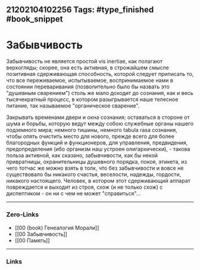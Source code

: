 21202104102256
Tags: #type_finished #book_snippet  
---
# Забывчивость

Забывчивость не является простой vis inertiae, как полагают верхогляды; скорее, она есть активная, в строжайшем смысле позитивная сдерживающая способность, которой следует приписать то, что все переживаемое, испытываемое, воспринимаемое нами в состоянии переваривания (позволительно было бы назвать это "душевным сварением") столь же мало доходит до сознания, как и весь тысячекратный процесс, в котором разыгрывается наше телесное питание, так называемое "органическое сварение". 

Закрывать временами двери и окна сознания; оставаться в стороне от шума и борьбы, которую ведут между собою служебные органы нашего подземного мира; немного тишины, немного tabula rasa сознания, чтобы опять очистить место для нового, прежде всего для более благородных функций и функционеров, для управления, предвидения, предопределения (ибо организм наш устроен олигархически), - такова польза активной, как сказано, забывчивости, как бы некой привратницы, охранительницы душевного порядка, покоя, этикета, из чего тотчас же можно взять в толк, что без забывчивости и вовсе не существовало бы никакого счастья, веселости, надежды, гордости, никакого настоящего. Человек, в котором этот сдерживающий аппарат повреждается и выходит из строя, схож (и не только схож) с диспептиком - он ни с чем не может "справиться"...

---
### Zero-Links
- [[00 (book) Генеалогия Морали]]
- [[00 Забывчивость]]
- [[00 Память]]
---
### Links